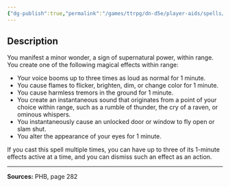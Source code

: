 ```yaml
---
{"dg-publish":true,"permalink":"/games/ttrpg/dn-d5e/player-aids/spells/cantrips/thaumaturgy/","tags":["TTRPG/DND/5e","verbal","control"]}
---
```



## Description
You manifest a minor wonder, a sign of supernatural power, within range.
You create one of the following magical effects within range:
- Your voice booms up to three times as loud as normal for 1 minute.
- You cause flames to flicker, brighten, dim, or change color for 1 minute.
- You cause harmless tremors in the ground for 1 minute.
- You create an instantaneous sound that originates from a point of your choice within range, such as a rumble of thunder, the cry of a raven, or ominous whispers.
- You instantaneously cause an unlocked door or window to fly open or slam shut.
- You alter the appearance of your eyes for 1 minute.

If you cast this spell multiple times, you can have up to three of its 1-minute effects active at a time, and you can dismiss such an effect as an action.

---

**Sources:** PHB, page 282
